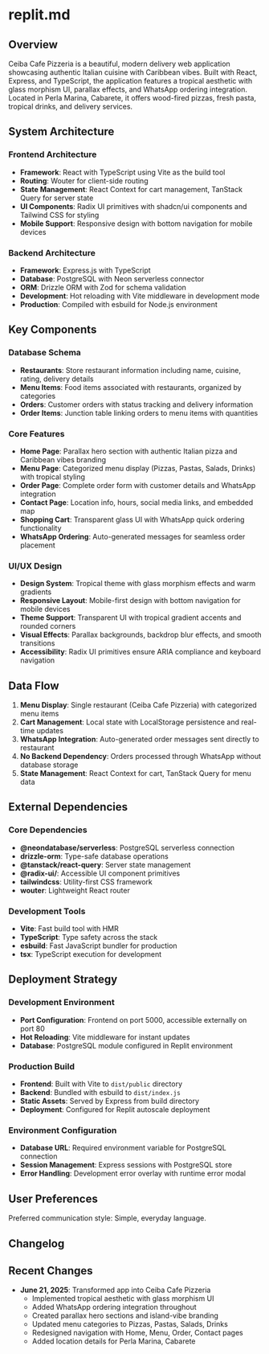 # replit.md

## Overview

Ceiba Cafe Pizzeria is a beautiful, modern delivery web application showcasing authentic Italian cuisine with Caribbean vibes. Built with React, Express, and TypeScript, the application features a tropical aesthetic with glass morphism UI, parallax effects, and WhatsApp ordering integration. Located in Perla Marina, Cabarete, it offers wood-fired pizzas, fresh pasta, tropical drinks, and delivery services.

## System Architecture

### Frontend Architecture
- **Framework**: React with TypeScript using Vite as the build tool
- **Routing**: Wouter for client-side routing
- **State Management**: React Context for cart management, TanStack Query for server state
- **UI Components**: Radix UI primitives with shadcn/ui components and Tailwind CSS for styling
- **Mobile Support**: Responsive design with bottom navigation for mobile devices

### Backend Architecture
- **Framework**: Express.js with TypeScript
- **Database**: PostgreSQL with Neon serverless connector
- **ORM**: Drizzle ORM with Zod for schema validation
- **Development**: Hot reloading with Vite middleware in development mode
- **Production**: Compiled with esbuild for Node.js environment

## Key Components

### Database Schema
- **Restaurants**: Store restaurant information including name, cuisine, rating, delivery details
- **Menu Items**: Food items associated with restaurants, organized by categories
- **Orders**: Customer orders with status tracking and delivery information
- **Order Items**: Junction table linking orders to menu items with quantities

### Core Features
- **Home Page**: Parallax hero section with authentic Italian pizza and Caribbean vibes branding
- **Menu Page**: Categorized menu display (Pizzas, Pastas, Salads, Drinks) with tropical styling
- **Order Page**: Complete order form with customer details and WhatsApp integration
- **Contact Page**: Location info, hours, social media links, and embedded map
- **Shopping Cart**: Transparent glass UI with WhatsApp quick ordering functionality
- **WhatsApp Ordering**: Auto-generated messages for seamless order placement

### UI/UX Design
- **Design System**: Tropical theme with glass morphism effects and warm gradients
- **Responsive Layout**: Mobile-first design with bottom navigation for mobile devices
- **Theme Support**: Transparent UI with tropical gradient accents and rounded corners
- **Visual Effects**: Parallax backgrounds, backdrop blur effects, and smooth transitions
- **Accessibility**: Radix UI primitives ensure ARIA compliance and keyboard navigation

## Data Flow

1. **Menu Display**: Single restaurant (Ceiba Cafe Pizzeria) with categorized menu items
2. **Cart Management**: Local state with LocalStorage persistence and real-time updates
3. **WhatsApp Integration**: Auto-generated order messages sent directly to restaurant
4. **No Backend Dependency**: Orders processed through WhatsApp without database storage
5. **State Management**: React Context for cart, TanStack Query for menu data

## External Dependencies

### Core Dependencies
- **@neondatabase/serverless**: PostgreSQL serverless connection
- **drizzle-orm**: Type-safe database operations
- **@tanstack/react-query**: Server state management
- **@radix-ui/**: Accessible UI component primitives
- **tailwindcss**: Utility-first CSS framework
- **wouter**: Lightweight React router

### Development Tools
- **Vite**: Fast build tool with HMR
- **TypeScript**: Type safety across the stack
- **esbuild**: Fast JavaScript bundler for production
- **tsx**: TypeScript execution for development

## Deployment Strategy

### Development Environment
- **Port Configuration**: Frontend on port 5000, accessible externally on port 80
- **Hot Reloading**: Vite middleware for instant updates
- **Database**: PostgreSQL module configured in Replit environment

### Production Build
- **Frontend**: Built with Vite to `dist/public` directory
- **Backend**: Bundled with esbuild to `dist/index.js`
- **Static Assets**: Served by Express from build directory
- **Deployment**: Configured for Replit autoscale deployment

### Environment Configuration
- **Database URL**: Required environment variable for PostgreSQL connection
- **Session Management**: Express sessions with PostgreSQL store
- **Error Handling**: Development error overlay with runtime error modal

## User Preferences

Preferred communication style: Simple, everyday language.

## Changelog

## Recent Changes

- **June 21, 2025**: Transformed app into Ceiba Cafe Pizzeria
  - Implemented tropical aesthetic with glass morphism UI
  - Added WhatsApp ordering integration throughout
  - Created parallax hero sections and island-vibe branding
  - Updated menu categories to Pizzas, Pastas, Salads, Drinks
  - Redesigned navigation with Home, Menu, Order, Contact pages
  - Added location details for Perla Marina, Cabarete